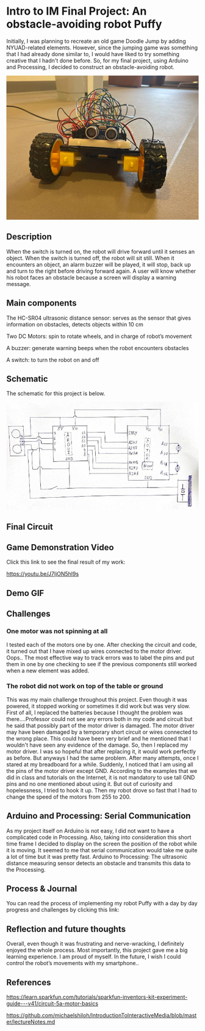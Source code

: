 # Intro to IM Final Project: An obstacle-avoiding robot Puffy

Initially, I was planning to recreate an old game Doodle Jump by adding NYUAD-related elements. However, since the jumping game was something that I had already done similar to, 
I would have liked to try something creative that I hadn't done before. So, for my final project, using Arduino and Processing, I decided to construct an obstacle-avoiding robot. 

![](https://github.com/Sartbayeva/IntrotoIM/blob/main/FinalProject/images/my%20robot.jfif)
 
## Description
When the switch is turned on, the robot will drive forward until it senses an object. When the switch is turned off, the robot will sit still. When it encounters an object, 
an alarm buzzer will be played, it will stop, back up and turn to the right before driving forward again. A user will know whether his robot faces an obstacle because a screen 
will display a warning message.

## Main components
The HC-SR04 ultrasonic distance sensor: serves as the sensor that gives information on obstacles, detects objects within 10 cm

Two DC Motors: spin to rotate wheels, and in charge of robot’s movement

A buzzer: generate warning beeps when the robot encounters obstacles

A switch: to turn the robot on and off

## Schematic 

The schematic for this project is below. 

![](https://github.com/Sartbayeva/IntrotoIM/blob/main/FinalProject/images/schematics.jfif)

## Final Circuit

## Game Demonstration Video 

Click this link to see the final result of my work:

https://youtu.be/J7ljON5hl9s 


## Demo GIF 

## Challenges 

### One motor was not spinning at all 
I tested each of the motors one by one. After checking the circuit and code, it turned out that I have mixed up wires connected to the motor driver. Oops..
The most effective way to track errors was to label the pins and put them in one by one checking to see if the previous components still worked when a new element was added. 

### The robot did not work on top of the table or ground 
This was my main challenge throughout this project. Even though it was powered, it stopped working or sometimes it did work but was very slow. First of all, I replaced the batteries because I thought the problem was there….Professor could not see any errors both in my code and circuit but he said that possibly part of the motor driver is damaged. The motor driver may have been damaged by a temporary short circuit or wires connected to the wrong place. This could have been very brief and he mentioned that I wouldn't have seen any evidence of the damage. So, then I replaced my motor driver. I was so hopeful that after replacing it, it would work perfectly as before. But anyways I had the same problem. After many attempts, once I stared at my breadboard for a while. Suddenly, I noticed that I am using all the pins of the motor driver except GND. According to the examples that we did in class and tutorials on the Internet, it is not mandatory to use tall GND pins and no one mentioned about using it. But out of curiosity and hopelessness, I tried to hook it up. Then my robot drove so fast that I had to change the speed of the motors from 255 to 200.

## Arduino and Processing: Serial Communication
As my project itself on Arduino is not easy, I did not want to have a complicated code in Processing. Also, taking into consideration this short time frame I decided to display on the screen the position of the robot while it is moving. It seemed to me that serial communication would take me quite a lot of time but it was pretty fast. 
Arduino to Processing:
The ultrasonic distance measuring sensor detects an obstacle and transmits this data to the Processing.

## Process & Journal

You can read the process of implementing my robot Puffy with a day by day progress and challenges by clicking this link: 

## Reflection and future thoughts

Overall, even though it was frustrating and nerve-wracking, I definitely enjoyed the whole process. Most importantly, this project gave me a big learning experience. I am proud of myself.
In the future, I wish I could control the robot’s movements with my smartphone..

## References

https://learn.sparkfun.com/tutorials/sparkfun-inventors-kit-experiment-guide---v41/circuit-5a-motor-basics

https://github.com/michaelshiloh/IntroductionToInteractiveMedia/blob/master/lectureNotes.md



